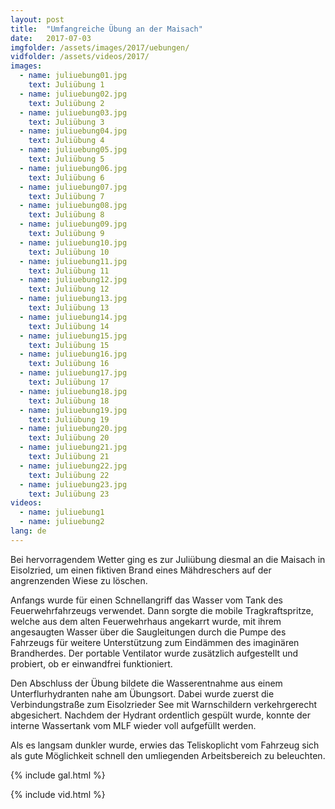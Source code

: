 ```yaml
---
layout: post
title:  "Umfangreiche Übung an der Maisach"
date:   2017-07-03
imgfolder: /assets/images/2017/uebungen/
vidfolder: /assets/videos/2017/
images:
  - name: juliuebung01.jpg
    text: Juliübung 1
  - name: juliuebung02.jpg
    text: Juliübung 2
  - name: juliuebung03.jpg
    text: Juliübung 3
  - name: juliuebung04.jpg
    text: Juliübung 4
  - name: juliuebung05.jpg
    text: Juliübung 5
  - name: juliuebung06.jpg
    text: Juliübung 6
  - name: juliuebung07.jpg
    text: Juliübung 7
  - name: juliuebung08.jpg
    text: Juliübung 8
  - name: juliuebung09.jpg
    text: Juliübung 9
  - name: juliuebung10.jpg
    text: Juliübung 10
  - name: juliuebung11.jpg
    text: Juliübung 11
  - name: juliuebung12.jpg
    text: Juliübung 12
  - name: juliuebung13.jpg
    text: Juliübung 13
  - name: juliuebung14.jpg
    text: Juliübung 14
  - name: juliuebung15.jpg
    text: Juliübung 15
  - name: juliuebung16.jpg
    text: Juliübung 16
  - name: juliuebung17.jpg
    text: Juliübung 17
  - name: juliuebung18.jpg
    text: Juliübung 18
  - name: juliuebung19.jpg
    text: Juliübung 19
  - name: juliuebung20.jpg
    text: Juliübung 20
  - name: juliuebung21.jpg
    text: Juliübung 21
  - name: juliuebung22.jpg
    text: Juliübung 22
  - name: juliuebung23.jpg
    text: Juliübung 23
videos:
  - name: juliuebung1
  - name: juliuebung2
lang: de
---
```


Bei hervorragendem Wetter ging es zur Juliübung diesmal an die Maisach in Eisolzried, um einen fiktiven Brand eines Mähdreschers auf der angrenzenden Wiese zu löschen.

Anfangs wurde für einen Schnellangriff das Wasser vom Tank des Feuerwehrfahrzeugs verwendet. Dann sorgte die mobile Tragkraftspritze, welche aus dem alten Feuerwehrhaus angekarrt wurde, mit ihrem angesaugten Wasser über die Saugleitungen durch die Pumpe des Fahrzeugs für weitere Unterstützung zum Eindämmen des imaginären Brandherdes. Der portable Ventilator wurde zusätzlich aufgestellt und probiert, ob er einwandfrei funktioniert.

Den Abschluss der Übung bildete die Wasserentnahme aus einem Unterflurhydranten nahe am Übungsort. Dabei wurde zuerst die Verbindungstraße zum Eisolzrieder See mit Warnschildern verkehrgerecht abgesichert. Nachdem der Hydrant ordentlich gespült wurde, konnte der interne Wassertank vom MLF wieder voll aufgefüllt werden.

Als es langsam dunkler wurde, erwies das Teliskoplicht vom Fahrzeug sich als gute Möglichkeit schnell den umliegenden Arbeitsbereich zu beleuchten.

{% include gal.html %}

{% include vid.html %}
